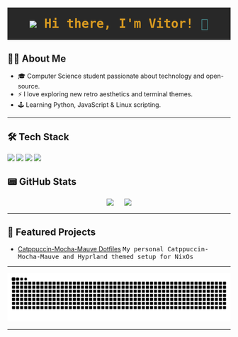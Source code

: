 <h1 align="center" style="color:#d79921;background:#282828;padding:20px 0;font-family:monospace;">
  <img src="https://codeberg.org/lunik1/nix-wallpaper/raw/branch/master/data/svg/wallpaper.svg" height="20"/>
  Hi there, I'm Vitor! <span style="color:#458588;">👾</span>
</h1>

<!-- <p align="center" style="color:#b8bb26;font-family:monospace;">
  <samp>Retro vibes, modern code.</samp>
</p> -->

## 🧑‍💻 About Me

- 🎓 Computer Science student passionate about technology and open-source.
- ⚡ I love exploring new retro aesthetics and terminal themes.
- 🕹️ Learning Python, JavaScript & Linux scripting.

---

## 🛠️ Tech Stack

<p>
  <img src="https://img.shields.io/badge/JavaScript-1e1e2e?style=for-the-badge&logo=javascript&logoColor=f9e2af" />
  <img src="https://img.shields.io/badge/Neovim-1e1e2e?style=for-the-badge&logo=neovim&logoColor=a6e3a1" />
  <img src="https://img.shields.io/badge/HTML5-1e1e2e?style=for-the-badge&logo=html5&logoColor=f38ba8" />
  <img src="https://img.shields.io/badge/CSS3-1e1e2e?style=for-the-badge&logo=css&logoColor=89b4fa" />
 <!-- <img src="https://img.shields.io/badge/Python-282828?style=for-the-badge&logo=python&logoColor=d79921" /> -->
<!--   <img src="https://img.shields.io/badge/Linux-282828?style=for-the-badge&logo=linux&logoColor=b8bb26" /> -->
<!--  <img src="https://img.shields.io/badge/Lua-282828?style=for-the-badge&logo=lua&logoColor=458588" /> -->
<!-- <img src="https://img.shields.io/badge/C++-282828?style=for-the-badge&logo=c%2B%2B&logoColor=fe8019" /> -->
 <!-- <img src="https://img.shields.io/badge/C%23-282828?style=for-the-badge&logo=csharp&logoColor=b8bb26" /> -->
<!-- <img src="https://img.shields.io/badge/Java-282828?style=for-the-badge&logo=java&logoColor=d3869b" /> -->
<!-- <img src="https://img.shields.io/badge/Nix-282828?style=for-the-badge&logo=nixos&logoColor=8ec07c" /> -->
</p>

## 📟 GitHub Stats

<div align="center">
  <img src="https://github-readme-stats.vercel.app/api?username=viitorags&show_icons=true&theme=catppuccin_mocha" height="180px"/>
  &nbsp;&nbsp;&nbsp;&nbsp;
  <img src="https://github-readme-stats.vercel.app/api/top-langs/?username=viitorags&layout=compact&theme=catppuccin_mocha" height="180px"/>
</div>

---

## 📝 Featured Projects

- [Catppuccin-Mocha-Mauve Dotfiles](https://github.com/viitorags/nixos-config)
  <samp>My personal Catppuccin-Mocha-Mauve and Hyprland themed setup for NixOs</samp>

<!--
---

## 📫 Contact

- <img src="https://img.shields.io/badge/LinkedIn-282828?style=flat-square&logo=linkedin&logoColor=458588" /> [LinkedIn](https://www.linkedin.com/in/viitorags)
- ✉️ Email: viitorags@gmail.com 

-->

---

  <picture>
  <source media="(prefers-color-scheme: dark)" srcset="https://raw.githubusercontent.com/viitorags/viitorags/output/github-contribution-grid-snake-dark.svg">
  <source media="(prefers-color-scheme: light)" srcset="https://raw.githubusercontent.com/viitorags/viitorags/output/github-contribution-grid-snake.svg">
  <img alt="github contribution grid snake animation" src="https://raw.githubusercontent.com/viitorags/viitorags/output/github-contribution-grid-snake.svg">
</picture>

---

##

